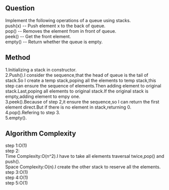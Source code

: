 <h2>Question</h2>
Implement the following operations of a queue using stacks.<br>
push(x) -- Push element x to the back of queue.<br>
pop() -- Removes the element from in front of queue.<br>
peek() -- Get the front element.<br>
empty() -- Return whether the queue is empty.
<h2>Method</h2>
1.Initializing a stack in constructor.<br>
2.Push().I consider the sequence,that the head of queue is the tail of stack.So I create a temp stack,poping all the elements to temp stack,this step can ensure
the sequence of elements.Then adding element to original stack.Last,poping all elements to original stack.If  the original stack is empty,adding element to empy one.<br>
3.peek().Because of step 2,it ensure the sequence,so I can return the first element direct.But if there is no element in stack,returning 0.<br>
4.pop().Refering to step 3.<br>
5.empty().
<h2>Algorithm Complexity</h2>
step 1:O(1)<br>
step 2:<br>
Time Complexity:O(n^2).I have to take all elements traversal twice,pop() and push().<br>
Space Complexity:O(n).I create the other stack to reserve all the elements.<br>
step 3:O(1)<br>
step 4:O(1)<br>
step 5:O(1)<br>
